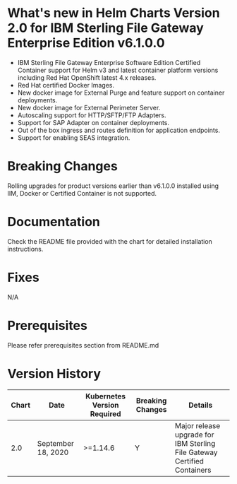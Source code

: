 # What's new in Helm Charts Version 2.0 for IBM Sterling File Gateway Enterprise Edition v6.1.0.0
* IBM Sterling File Gateway Enterprise Software Edition Certified Container support for Helm v3 and latest container platform versions including Red Hat OpenShift latest 4.x releases.
* Red Hat certified Docker Images.
* New docker image for External Purge and feature support on container deployments.
* New docker image for External Perimeter Server.
* Autoscaling support for HTTP/SFTP/FTP Adapters.
* Support for SAP Adapter on container deployments.
* Out of the box ingress and routes definition for application endpoints.
* Support for enabling SEAS integration.

# Breaking Changes
Rolling upgrades for product versions earlier than v6.1.0.0 installed using IIM, Docker or Certified Container is not supported.

# Documentation
Check the README file provided with the chart for detailed installation instructions.

# Fixes
N/A

# Prerequisites
Please refer prerequisites section from README.md

# Version History

| Chart | Date | Kubernetes Version Required | Breaking Changes | Details |
| ----- | ---- | --------------------------- | ---------------- | ------- |
| 2.0   | September 18, 2020 | >=1.14.6 | Y  | Major release upgrade for IBM Sterling File Gateway Certified Containers | 
